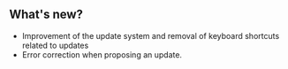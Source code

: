 ## What's new?

  * Improvement of the update system and removal of keyboard shortcuts related to updates
  * Error correction when proposing an update.